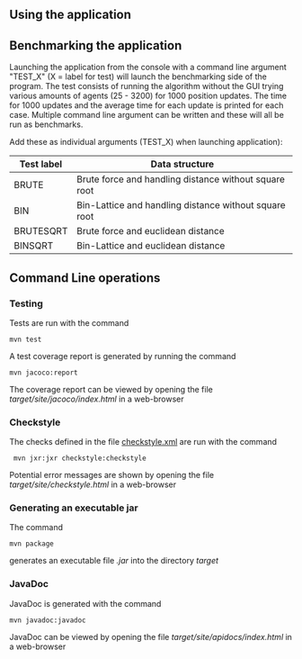 ## Using the application

## Benchmarking the application

Launching the application from the console with a command line argument "TEST_X" (X = label for test) will launch the benchmarking side of the program. The test consists of running the algorithm without the GUI trying various amounts of agents (25 - 3200) for 1000 position updates. The time for 1000 updates and the average time for each update is printed for each case. Multiple command line argument can be written and these will all be run as benchmarks.

Add these as individual arguments (TEST_X) when launching application):

Test label | Data structure |
---------------- | --------- |
BRUTE | Brute force and handling distance without square root|
BIN | Bin-Lattice and handling distance without square root|
BRUTESQRT | Brute force and euclidean distance |
BINSQRT | Bin-Lattice and euclidean distance |

## Command Line operations

### Testing

Tests are run with the command

```
mvn test
```

A test coverage report is generated by running the command

```
mvn jacoco:report
```

The coverage report can be viewed by opening the file _target/site/jacoco/index.html_ in a web-browser

### Checkstyle

The checks defined in the file [checkstyle.xml](https://github.com/stadibo/FlockSimulator/blob/master/FlockSimulator/checkstyle.xml) are run with the command

```
 mvn jxr:jxr checkstyle:checkstyle
```

Potential error messages are shown by opening the file _target/site/checkstyle.html_ in a web-browser

### Generating an executable jar

The command

```
mvn package
```

generates an executable file _.jar_ into the directory _target_

### JavaDoc

JavaDoc is generated with the command

```
mvn javadoc:javadoc
```

JavaDoc can be viewed by opening the file _target/site/apidocs/index.html_ in a web-browser
